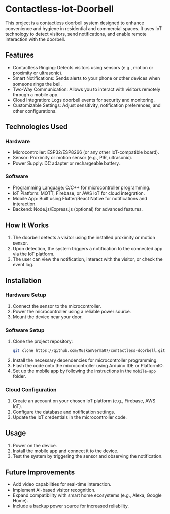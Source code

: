 # Contactless-Iot-Doorbell

This project is a contactless doorbell system designed to enhance convenience and hygiene in residential and commercial spaces. It uses IoT technology to detect visitors, send notifications, and enable remote interaction with the doorbell.

## Features
- Contactless Ringing: Detects visitors using sensors (e.g., motion or proximity or ultrasonic).
- Smart Notifications: Sends alerts to your phone or other devices when someone rings the bell.
- Two-Way Communication: Allows you to interact with visitors remotely through a mobile app.
- Cloud Integration: Logs doorbell events for security and monitoring.
- Customizable Settings: Adjust sensitivity, notification preferences, and other configurations.

## Technologies Used

### Hardware
- Microcontroller: ESP32/ESP8266 (or any other IoT-compatible board).
- Sensor: Proximity or motion sensor (e.g., PIR, ultrasonic).
- Power Supply: DC adapter or rechargeable battery.

### Software
- Programming Language: C/C++ for microcontroller programming.
- IoT Platform: MQTT, Firebase, or AWS IoT for cloud integration.
- Mobile App: Built using Flutter/React Native for notifications and interaction.
- Backend: Node.js/Express.js (optional) for advanced features.

## How It Works

1. The doorbell detects a visitor using the installed proximity or motion sensor.
2. Upon detection, the system triggers a notification to the connected app via the IoT platform.
3. The user can view the notification, interact with the visitor, or check the event log.

## Installation

### Hardware Setup
1. Connect the sensor to the microcontroller.
2. Power the microcontroller using a reliable power source.
3. Mount the device near your door.

### Software Setup
1. Clone the project repository:
   ```bash
   git clone https://github.com/MuskanVerma07/contactless-doorbell.git
   ```
2. Install the necessary dependencies for microcontroller programming.
3. Flash the code onto the microcontroller using Arduino IDE or PlatformIO.
4. Set up the mobile app by following the instructions in the `mobile-app` folder.

### Cloud Configuration
1. Create an account on your chosen IoT platform (e.g., Firebase, AWS IoT).
2. Configure the database and notification settings.
3. Update the IoT credentials in the microcontroller code.

## Usage

1. Power on the device.
2. Install the mobile app and connect it to the device.
3. Test the system by triggering the sensor and observing the notification.

## Future Improvements
- Add video capabilities for real-time interaction.
- Implement AI-based visitor recognition.
- Expand compatibility with smart home ecosystems (e.g., Alexa, Google Home).
- Include a backup power source for increased reliability.









